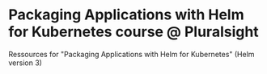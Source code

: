 # Packaging Applications with Helm for Kubernetes course  @ Pluralsight
Ressources for "Packaging Applications with Helm for Kubernetes" (Helm version 3)
